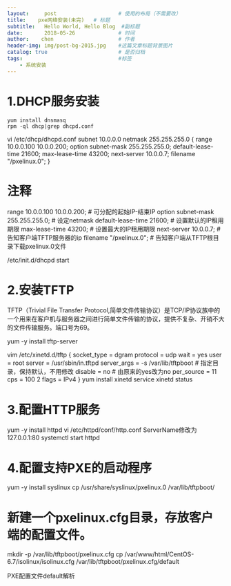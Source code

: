 ```yaml
---
layout:     post                    # 使用的布局（不需要改）
title:    pxe网络安装(未完)   # 标题 
subtitle:   Hello World, Hello Blog  #副标题
date:       2018-05-26              # 时间
author:    chen                     # 作者
header-img: img/post-bg-2015.jpg    #这篇文章标题背景图片
catalog: true                       # 是否归档
tags:                               #标签
    - 系统安装
---
```

1.DHCP服务安装
======

    yum install dnsmasq
    rpm -ql dhcp|grep dhcpd.conf
    
vi /etc/dhcp/dhcpd.conf 
   subnet 10.0.0.0 netmask 255.255.255.0 {
        range 10.0.0.100 10.0.0.200;
        option subnet-mask 255.255.255.0;
        default-lease-time 21600;
        max-lease-time 43200;
        next-server 10.0.0.7;
        filename "/pxelinux.0";
}
# 注释
range 10.0.0.100 10.0.0.200;         # 可分配的起始IP-结束IP
option subnet-mask 255.255.255.0;    # 设定netmask
default-lease-time 21600;            # 设置默认的IP租用期限
max-lease-time 43200;                # 设置最大的IP租用期限
next-server 10.0.0.7;                # 告知客户端TFTP服务器的ip
filename "/pxelinux.0";              # 告知客户端从TFTP根目录下载pxelinux.0文件

/etc/init.d/dhcpd start

2.安装TFTP
========
TFTP（Trivial File Transfer Protocol,简单文件传输协议）是TCP/IP协议族中的一个用来在客户机与服务器之间进行简单文件传输的协议，提供不复杂、开销不大的文件传输服务。端口号为69。

yum -y install tftp-server

vim /etc/xinetd.d/tftp
    {
            socket_type             = dgram
            protocol                = udp
            wait                    = yes
            user                    = root
            server                  = /usr/sbin/in.tftpd
            server_args             = -s /var/lib/tftpboot # 指定目录，保持默认，不用修改
            disable                 = no # 由原来的yes改为no
            per_source              = 11
            cps                     = 100 2
            flags                   = IPv4
    }
yum install xinetd
service xinetd status

3.配置HTTP服务
==========

yum -y install httpd
vi /etc/httpd/conf/http.conf
    ServerName修改为127.0.0.1:80
systemctl start httpd

4.配置支持PXE的启动程序
==============
yum -y install syslinux
cp /usr/share/syslinux/pxelinux.0 /var/lib/tftpboot/
# 新建一个pxelinux.cfg目录，存放客户端的配置文件。
mkdir -p /var/lib/tftpboot/pxelinux.cfg
cp /var/www/html/CentOS-6.7/isolinux/isolinux.cfg /var/lib/tftpboot/pxelinux.cfg/default

PXE配置文件default解析





